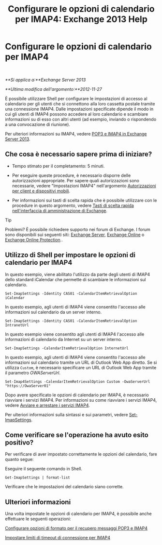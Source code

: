 ﻿---
title: 'Configurare le opzioni di calendario per IMAP4: Exchange 2013 Help'
TOCTitle: Configurare le opzioni di calendario per IMAP4
ms:assetid: 6679c8b2-3f0f-449a-a17c-a7b30001538c
ms:mtpsurl: https://technet.microsoft.com/it-it/library/Aa998606(v=EXCHG.150)
ms:contentKeyID: 50555608
ms.date: 05/22/2018
mtps_version: v=EXCHG.150
ms.translationtype: MT
---

# Configurare le opzioni di calendario per IMAP4

 

_**Si applica a:**Exchange Server 2013_

_**Ultima modifica dell'argomento:**2012-11-27_

È possibile utilizzare Shell per configurare le impostazioni di accesso al calendario per gli utenti che si connettono alla loro cassetta postale tramite una connessione IMAP4. Dalle impostazioni specificate dipende il modo in cui gli utenti di IMAP4 possono accedere al loro calendario e scambiare informazioni su di esso con altri utenti (ad esempio, inviando o rispondendo a una convocazione di riunione).

Per ulteriori informazioni su IMAP4, vedere [POP3 e IMAP4 in Exchange Server 2013](pop3-and-imap4-in-exchange-server-2013-exchange-2013-help.md).

## Che cosa è necessario sapere prima di iniziare?

  - Tempo stimato per il completamento: 5 minuti.

  - Per eseguire queste procedure, è necessario disporre delle autorizzazioni appropriate. Per sapere quali autorizzazioni sono necessarie, vedere "Impostazioni IMAP4" nell'argomento [Autorizzazioni per client e dispositivi mobili](clients-and-mobile-devices-permissions-exchange-2013-help.md).

  - Per informazioni sui tasti di scelta rapida che è possibile utilizzare con le procedure in questo argomento, vedere [Tasti di scelta rapida nell'interfaccia di amministrazione di Exchange](keyboard-shortcuts-in-the-exchange-admin-center-exchange-online-protection-help.md).


> [!TIP]
> Problemi? È possibile richiedere supporto nei forum di Exchange. I forum sono disponibili sui seguenti siti: <A href="https://go.microsoft.com/fwlink/p/?linkid=60612">Exchange Server</A>, <A href="https://go.microsoft.com/fwlink/p/?linkid=267542">Exchange Online</A> o <A href="https://go.microsoft.com/fwlink/p/?linkid=285351">Exchange Online Protection</A>..



## Utilizzo di Shell per impostare le opzioni di calendario per IMAP4

In questo esempio, viene abilitato l'utilizzo da parte degli utenti di IMAP4 dello standard iCalendar che permette di scambiare le informazioni sul calendario.

    Set-ImapSettings -Identity CAS01 -CalendarItemRetrievalOption iCalendar

In questo esempio, agli utenti di IMAP4 viene consentito l'accesso alle informazioni sul calendario da un server interno.

    Set-ImapSettings -Identity CAS01 -CalendarItemRetrievalOption IntranetUrl 

In questo esempio viene consentito agli utenti di IMAP4 l'accesso alle informazioni di calendario da Internet su un server interno.

    Set-ImapSettings -CalendarItemRetrievalOption InternetUrl

In questo esempio, agli utenti di IMAP4 viene consentito l'accesso alle informazioni sul calendario tramite un URL di Outlook Web App diretto. Se si utilizza `Custom`, è necessario specificare un URL di Outlook Web App tramite il parametro *OWAServerUrl*.

    Set-Imap4Settings -CalendarItemRetrievalOption Custom -OwaServerUrl "https://OwaServer01"

Dopo avere specificato le opzioni di calendario per IMAP4, è necessario riavviare i servizi IMAP4. Per informazioni su come riavviare i servizi IMAP4, vedere [Avviare e arrestare i servizi IMAP4](start-and-stop-the-imap4-services-exchange-2013-help.md).

Per ulteriori informazioni sulla sintassi e sui parametri, vedere [Set-ImapSettings](https://technet.microsoft.com/it-it/library/aa998252\(v=exchg.150\)).

## Come verificare se l'operazione ha avuto esito positivo?

Per verificare di aver impostato correttamente le opzioni del calendario, fare quanto segue:

Eseguire il seguente comando in Shell.

    Get-ImapSettings | format-list

Verificare che le impostazioni del calendario siano corrette.

## Ulteriori informazioni

Una volta impostate le opzioni di calendario per IMAP4, è possibile anche effettuare le seguenti operazioni:

[Configurare opzioni di formato per il recupero messaggi POP3 e IMAP4](configure-pop3-and-imap4-message-retrieval-format-options-exchange-2013-help.md)

[Impostare limiti di timeout di connessione per IMAP4](set-connection-time-out-limits-for-imap4-exchange-2013-help.md)

